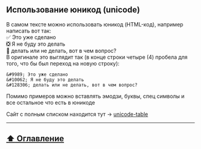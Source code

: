 ## Использование юникод (unicode)
В самом тексте можно использовать юникод (HTML-код), например написать вот так:    
&#9989; Это уже сделано    
&#10062; Я не буду это делать    
&#128306; делать или не делать, вот в чем вопрос?    
В оригинале это выглядит так (в конце строки четыре (4) пробела для того, что бы был переход на новую строку):    
```
&#9989; Это уже сделано    
&#10062; Я не буду это делать    	
&#128306; делать или не делать, вот в чем вопрос?    
```
Помимо примеров можно вставлять эмодзи, буквы, спец символы и все остальное что есть в юникоде    

Сайт с полным списком находится тут -> [unicode-table](https://unicode-table.com/ru/)    

___

## [:arrow_up:  Оглавление](https://github.com/BaturinSS/manual-README.md/blob/main/README.md)